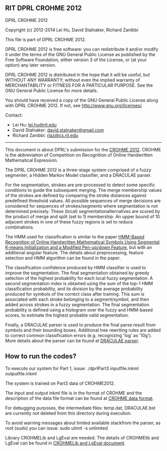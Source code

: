 
RIT DPRL CROHME 2012
---------------
DPRL CROHME 2012

Copyright (c) 2012-2014 Lei Hu, David Stalnaker, Richard Zanibbi

This file is part of DPRL CROHME 2012.

DPRL CROHME 2012 is free software: you can redistribute it and/or modify it under the terms of the GNU General Public License as published by the Free Software Foundation, either version 3 of the License, or (at your option) any later version.

DPRL CROHME 2012 is distributed in the hope that it will be useful, but WITHOUT ANY WARRANTY; without even the implied warranty of MERCHANTABILITY or FITNESS FOR A PARTICULAR PURPOSE.  See the GNU General Public License for more details.

You should have received a copy of the GNU General Public License along with DPRL CROHME 2012. If not, see <http://www.gnu.org/licenses/>.

Contact:
   - Lei Hu: lei.hu@rit.edu
   - David Stalnaker: david.stalnaker@gmail.com
   - Richard Zanibbi: rlaz@cs.rit.edu 
-----------------
This document is about DPRL's submission for the [CROHME 2012]. CROHME is the abbreviation of Competition on Recognition of Online Handwritten Mathematical Expression. 

The DPRL CROHME 2012 is a three-stage system comprised of a fuzzy segmenter, a Hidden Markov Model classifier, and a DRACULAE parser.

For the segmentation, strokes are pre-processed to detect some specific conditions to guide the subsequent merging. The merge membership values of the strokes are defined by comparing the stroke distances against predefined threshold values. All possible sequences of merge decisions are considered for sequences of strokes/segments where segmentation is not determined precisely. These (local) segmentationalternatives are scored by the product of merge and split (set to 1) membership. An upper bound of 10 adjacent strokes in one of these fuzzy regions is set to reduce combinations.

The HMM used for classification is similar to the paper [HMM-Based Recognition of Online Handwritten Mathematical Symbols Using Segmental K-means Initialization and a Modified Pen-up/down Feature], but with an additional angular feature. The details about preprocessing, feature selection and HMM algorithm can be found in the paper.

The classification confidence produced by HMM classifier is used to improve the segmentation. The final segmentation obtained by greedy selection of the highest probability for each local fuzzy segmentation. A second segmentation index is obtained using the sum of the top-1 HMM classification probability, and its division by the average probability produced for symbols of the correct class after training. This sum is associated with
each stroke belonging to a segment/symbol, and then added across strokes in a fuzzy segmentation. The final segmentation probability is defined using a histogram over the fuzzy and HMM-based scores, to estimate the highest probable valid segmentation.

Finally, a DRACULAE parser is used to produce the final parse result from symbols and their bounding boxes. Additional tree rewriting rules are added to correct common classification errors (e.g. recognizing 'log' as '10g'). More details about the parser can be found at [DRACULAE parser].

How to run the codes?
----
To execute our system for Part 1, issue: ./dprlPart3 inputfile.inkml outputfile.inkml

The system is trained on Part3 data of CROHME2012.

The input and output inkml file is in the format of CROHME and the description of the data file format can be found at [CROHME data format].

For debugging purposes, the intermediate files: temp.dat, DRACULAE.bst are currently not deleted from this directory during execution.

To avoid warning messages about limited available stackfrom the parser, as root (sudo) you can issue: sudo ulimit -s unlimited

Library CROHMELib and LgEval are needed. The details of CROHMElib and LgEval can be found in [CROHMELib and LgEval document]. 

[CROHME 2012]:http://ieeexplore.ieee.org/xpl/articleDetails.jsp?tp=&arnumber=6424497&queryText%3DCROHME+2012

[DRACULAE parser]:http://ieeexplore.ieee.org/xpls/abs_all.jsp?arnumber=1046157&tag=1

[HMM-Based Recognition of Online Handwritten Mathematical Symbols Using Segmental K-means Initialization and a Modified Pen-up/down Feature]:http://ieeexplore.ieee.org/xpl/articleDetails.jsp?tp=&arnumber=6065353&queryText%3D%5BHMM-Based+Recognition+of+Online+Handwritten+Mathematical+Symbols+Using+Segmental+K-means+Initialization+and+a+Modified+Pen-up%2Fdown+Feature%5D

[Segmenting Handwritten Math Symbols Using AdaBoost and Multi-Scale Shape Context Features]:http://ieeexplore.ieee.org/xpl/articleDetails.jsp?tp=&arnumber=6628800&queryText%3D%5BSegmenting+Handwritten+Math+Symbols+Using+AdaBoost+and+Multi-Scale+Shape+Context+Features%5D

 [A shape-based layout descriptor for classifying spatial relationships in handwritten math]:http://dl.acm.org/citation.cfm?id=2494315
 
 [CROHME data format]:http://www.isical.ac.in/~crohme/data2.html
 
 [label graph file format]:http://www.cs.rit.edu/~dprl/CROHMELib_LgEval_Doc.html
 
 [Evaluating structural pattern recognition for handwritten math via primitive label graphs]:http://www.cs.rit.edu/~dprl/Publications.html
 
 [CROHMELib and LgEval document]:http://www.cs.rit.edu/~dprl/CROHMELib_LgEval_Doc.html
 
 [DPRL_Math_Symbol_Recs]:http://www.cs.rit.edu/~dprl/Software.html

